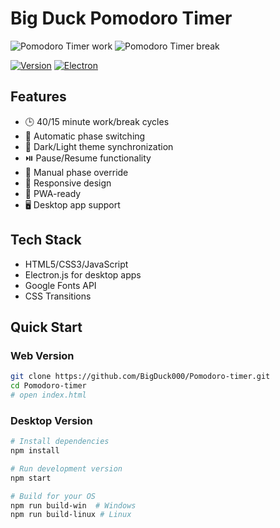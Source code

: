 # Big Duck Pomodoro Timer

![Pomodoro Timer work](https://i.imgur.com/cHy7N8Q.png)
![Pomodoro Timer break](https://i.imgur.com/0oJf2Ab.png)

[![Version](https://img.shields.io/badge/Version-1.0.0-brightgreen)](https://github.com/BigDuck000/Pomodoro-timer)
[![Electron](https://img.shields.io/badge/Electron-28.0.0-red)](https://www.electronjs.org/)

## Features
- 🕒 40/15 minute work/break cycles
- 🔁 Automatic phase switching
- 🌙 Dark/Light theme synchronization
- ⏯️ Pause/Resume functionality
- 🔄 Manual phase override
- 📱 Responsive design
- 🚀 PWA-ready
- 🖥️ Desktop app support

## Tech Stack
- HTML5/CSS3/JavaScript
- Electron.js for desktop apps
- Google Fonts API
- CSS Transitions

## Quick Start
### Web Version
```bash
git clone https://github.com/BigDuck000/Pomodoro-timer.git
cd Pomodoro-timer
# open index.html
```

### Desktop Version
```bash
# Install dependencies
npm install

# Run development version
npm start

# Build for your OS
npm run build-win  # Windows
npm run build-linux # Linux

